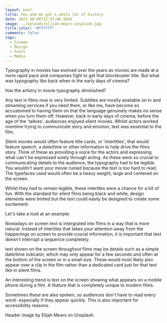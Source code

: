 ```yaml
---
layout: post
title: You and me got a whole lot of history
date: 2021-10-06T12:37:06.594Z
image: ../uploads/elijah-mears-unsplash.jpg
title_color: "#ffffff"
comments: false
tags:
  - Cinema
  - Design
  - Fonts
  - Media
---
```

Typography in movies has evolved over the years as movies are made at a more rapid pace and companies fight to get that blockbuster title. But what was typography like back when in the early days of cinema?

Has the artistry in movie typography diminished? 

Any text in films now is very limited. Subtitles are moslty available on tv and streaming services if you need them, or like me, have become so accustomed to having them on that the language genuinely makes no sense when you turn them off. However, back in early days of cinema, before the age of the 'talkies', audiences enjoyed silent movies. Whilst actors worked overtime trying to communicate story and emotion, text was essential to the film.

Silent movies would often feature title cards, or 'intertitles', that would feature speech, a date/time or other information to help drive the films story. Think of these as providing a voice for the actors and expressing what can't be expressed solely through acting. As these were so crucial to communicating details to the audience, the typography had to be legible. You wouldn't want your movie ruined because the text is too hard to read. The typefaces used would often be a heavy weight, large and centered on the screen.  

Whilst they had to remain legible, these interitles were a chance for a bit of fun. With the standard for silent films being black and white, design elements were limited but the text could easily be designed to create some excitement. 



Let's take a look at an example:

Nowadays on screen text is intergrated into films in a way that is more natural. Instead of intertiles that takes your attention away from the happenings on screen to provide crucial information, it is important that text doesn't interrupt a sequence completely. 

 text shown on the screen throughout films may be details such as a simple date/time indicator, which may only appear for a few seconds and often at the bottom of the screen or in a small size. These would most likely also appear over a clip in the film rather than a dedicated card just for that text like in silent films. 

An interesting trend is text on the screen showing what appears on a mobile phone during a film. A feature that is completely unique to modern films.

Sometimes these are also spoken, so audiences don't have to read every word- especially if they appear quickly. This is also important for accessibility reasons. 

Header image by Elijah Mears on Unsplash.